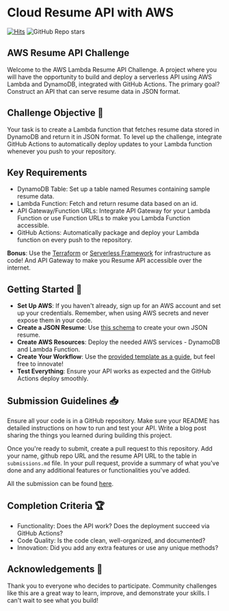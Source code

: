 # Cloud Resume API with AWS

[![Hits](https://hits.seeyoufarm.com/api/count/incr/badge.svg?url=https%3A%2F%2Fcloudresumeapi.dev&count_bg=%2379C83D&title_bg=%23555555&icon=&icon_color=%23E7E7E7&title=hits&edge_flat=false)](https://hits.seeyoufarm.com)
![GitHub Repo stars](https://img.shields.io/github/stars/rishabkumar7/cloud-resume-api)

## AWS Resume API Challenge

Welcome to the AWS Lambda Resume API Challenge. A project where you will have the opportunity to build and deploy a serverless API using AWS Lambda and DynamoDB, integrated with GitHub Actions. The primary goal? Construct an API that can serve resume data in JSON format.

## Challenge Objective 🎯

Your task is to create a Lambda function that fetches resume data stored in DynamoDB and return it in JSON format. To level up the challenge, integrate GitHub Actions to automatically deploy updates to your Lambda function whenever you push to your repository.

## Key Requirements

- DynamoDB Table: Set up a table named Resumes containing sample resume data.
- Lambda Function: Fetch and return resume data based on an id.
- API Gateway/Function URLs: Integrate API Gateway for your Lambda Function or use Function URLs to make you Lambda Function accessible.
- GitHub Actions: Automatically package and deploy your Lambda function on every push to the repository.

**Bonus**: Use the [Terraform](https://terraform.io) or [Serverless Framework](https://www.serverless.com/framework) for infrastructure as code! And API Gateway to make you Resume API accessible over the internet.

## Getting Started 🚀

- **Set Up AWS**: If you haven't already, sign up for an AWS account and set up your credentials. Remember, when using AWS secrets and never expose them in your code.
- **Create a JSON Resume**: Use [this schema](https://jsonresume.org/schema/) to create your own JSON resume.
- **Create AWS Resources**: Deploy the needed AWS services - DynamoDB and Lambda Function.
- **Create Your Workflow**: Use the [provided template as a guide](https://github.com/marketplace/actions/aws-lambda-deploy), but feel free to innovate!
- **Test Everything**: Ensure your API works as expected and the GitHub Actions deploy smoothly.

## Submission Guidelines 📥

Ensure all your code is in a GitHub repository.
Make sure your README has detailed instructions on how to run and test your API.
Write a blog post sharing the things you learned during building this project.

Once you're ready to submit, create a pull request to this repository.
Add your name, github repo URL and the resume API URL to the table in `submissions.md` file.
In your pull request, provide a summary of what you've done and any additional features or functionalities you've added.

All the submission can be found [here](/submissions).

## Completion Criteria 🏆

- Functionality: Does the API work? Does the deployment succeed via GitHub Actions?
- Code Quality: Is the code clean, well-organized, and documented?
- Innovation: Did you add any extra features or use any unique methods?

## Acknowledgements 👏

Thank you to everyone who decides to participate. Community challenges like this are a great way to learn, improve, and demonstrate your skills. I can't wait to see what you build!

